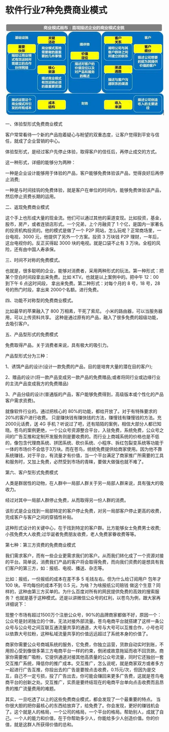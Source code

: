 # 软件行业7种免费商业模式

![](../../.gitbook/assets/p54248884.webp)

一、体验型形式免费商业模式

客户常常看待一个新的产品抱着疑心与盼望的双重态度，让客户觉得到平安与信任，就成了企业营销的中心。

体验型形式，是经过客户先停止体验，取得客户的信任后，再停止成交的方式。

这一种形式，详细的能够分为两种：

一种是企业设计能够用于体验的产品，客户能够免费体验该产品，觉得良好后再停止消费;

一种是与时间挂钩的免费体验，就是客户在单位的时间内，能够免费体验该产品，然后停止资费长期的运用。

二、返现免费商业模式

这个手上也形成大量的现金流。他们可以通过其他的渠道变现。比如投资，基金，股市，房产，或者连锁店形式。一个兄弟，上个月融资了 1 个亿，是国内一家著名的投资机构投资的。他的模式是做了一个 P2P 网站，怎么玩呢？正常商场里，一台电视，3000 元，他提供了另外一个方案。投资 3 万块钱 P2P 理财，一年后，这台电视你的。反正买得起 3000 块的电视。就是口袋不止有 3 万块。全程的风险，还有由中国人寿承保。

三、时间不对称的免费模式。

也就是，很多聪明的企业，能够对消费者，采用两种形式的玩法。第一种形式：把某个空白时间段拿出来免费。比如 KTV。也就是以上案例中的。把中午 12：00 到下午 6 点这时间段， 拿出来免费。第二种形式：对每个月的 8 号，18 号，28 号的热门时段，拿出来 2000个名额。进行免费。

四、功能不对称型的免费商业模式。

比如最早的苹果融入了 800 万相素，干死了索尼。 小米的路由器，可以当服务器用，可以上传资料共享。 这种是通过原有的产品，融入了很多免费的超级功能，去吸引客户。

五、产品型形式的免费模式

免费取得产品，关于消费者来说，具有极大的吸引力。

产品型形式分为三种：

1、诱饵产品的设计(设计一款免费的产品，目的是培育大量的潜在目的客户);

2、赠品的设计(将一款产品变成另一款产品的免费赠品;或者将同行业或边缘行业的主流产品变成我方的免费赠品)

3、产品分级的设计(普通版的产品，客户能够免费得到，高级版本或个性化的产品客户需求资费)。

就像软件行业的。通过把核心的 80%的功能，都给开放了。对于有特殊要求的 20%的客户进行收费。 只是赚快钱有赚快钱的方法，赚慢钱有赚慢钱的方法。充 2000元话费，送 4G 手机？听说过了吧，还有陌陌的案例，相信大部分人都已知晓。苍鸟的案例更绝，一个公众号资源整合平台，入驻免费，系统免费，公众号之间的广告互推和定制开发服务则是要收费的。而行业上商城系统的价格也是不低的，像包含代理商系统、拼团系统、砍价系统、小程序、拆红包裂变系统等功能于一体的市场价不会低于3万块。而在苍鸟，统统免费提供给商家使用。因为他不靠系统赚钱，对于平台，有流量才有价值，当一个平台满足了商家推广所需要的工具和服务时，又加上免费，必然受到市场的青睐，要做大做强也就不难了。

第六、客户型形式免费模式

人类是群居性的动物，在人群中一局部人群关于另一局部人群来说，具有强大的吸收力。

经过对其中一局部人群停止免费，从而取得另一份人群的消费。

该形式是企业找到一局部特定的客户停止免费，对另一局部客户停止更高的收费，完成客户与客户之间的穿插性补贴。

这种形式设计的关键中心，在于找到特定的客户群。比方能够女士免费男士收费;小孩免费大人收费;过华诞者免费朋友收费，老人免费家眷收费等等。

第七种：第三方资费的免费商业模式

我们需求客户，而有一些企业更需求我们的客户。从而我们转化成了一个资源对接的平台。简单说，消费我们产品的客户将会取得免费，而向我们资费的是想具有我们客户的第三方，如：报纸、电视、播送、杂志等。

比如：报纸，一份报纸的成本在差不多 5 毛钱左右。但为什么给订阅用户 包年才 100 块。平均每份的成本不到 0.5 元，为啥？为啥报纸公司赔钱 做这个生意？同样的，这种由第三方买单的。为什么百度对所有的网民提供免费的高效的搜索服务？ 也就是基于这种模式。还是以讲微信公众号的红利，以苍鸟为例，跟大家再详细说下：

现整个市场有超过1500万个注册公众号，90%的品牌商家都做不好，原因一个：公众号是封闭独立的个体，无法对接外部流量。苍鸟电商平台就搭建了这样一条公众号与公众号之间互联互通流量共享的通道，大号与大号可以互推合作，小号也可以依靠大号拉粉，这种私域流量共享的价值远远超过了系统本身的价值了。

商家你需要公众号商城系统的服务，它免费，你独立运营，货款自动实时到账，不用担心受到像很多第三方电商平台一样的约束，倒闭或故意拖延而收不回货款。商家你需要推广吸粉，它提供通道对接其他高质量的公众号流量，同时它还独创一套交互推广系统，降低你的推广成本。交互推广，怎么说呢，就是商家双方或者多方一起进行广告互推，你投出去的广告是要按点击收费，0.15元/次，但因为是交互，自己不一定亏损，投了广告出去，你可能会赚回来更多广告费，这就是苍鸟电商平台的创新之处。交互推广，实质是要终结现在的电商平台单向点击收费而且昂贵的推广流量费用的难题。

其实，一旦吃透了以上的这些免费商业模式，都会发现了一个最重要的特点。 当你很大胆的把你最核心的东西给放弃了，给免费了。你会发现，更好的赚钱机会了。这个就是人的格局，一个公司的格局，一个平台的格局。帮助别人，成就了自己。一个人的能力和价值，在于你帮助多少人，你能给多少人创造价值。你的价值，就是这群人所获得价值的总和。

